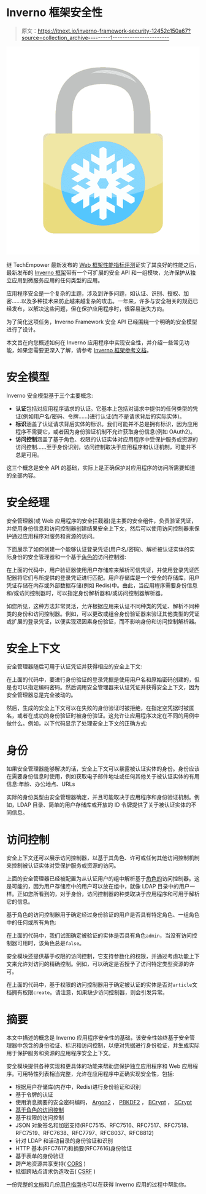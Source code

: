 # Inverno 框架安全性

> 原文：<https://itnext.io/inverno-framework-security-12452c150a67?source=collection_archive---------1----------------------->

![](img/ba9f98a635a81ea534654610e4dd9732.png)

继 TechEmpower 最新发布的 [Web 框架性能指标评测](https://www.techempower.com/benchmarks/#section=data-r21&test=composite)证实了其良好的性能之后，最新发布的 [Inverno 框架](https://inverno.io)带有一个可扩展的安全 API 和一组模块，允许保护从独立应用到微服务应用的任何类型的应用。

应用程序安全是一个复杂的主题，涉及到许多问题，如认证、识别、授权、加密……以及多种技术来防止越来越复杂的攻击。一年来，许多与安全相关的规范已经发布，以解决这些问题，但在保护应用程序时，很容易迷失方向。

为了简化这项任务，Inverno Framework 安全 API 已经围绕一个明确的安全模型进行了设计。

本文旨在向您概述如何在 Inverno 应用程序中实现安全性，并介绍一些常见功能，如果您需要更深入了解，请参考 [Inverno 框架参考文档](https://inverno.io/docs/release/reference/html/index.html#security)。

# 安全模型

Inverno 安全模型基于三个主要概念:

*   **认证**包括对应用程序请求的认证。它基本上包括对请求中提供的任何类型的凭证(例如用户名/密码、令牌……)进行认证(而不是请求背后的实际实体)。
*   **标识**涵盖了认证请求背后实体的标识。我们可能并不总是拥有标识，因为应用程序不需要它，或者因为身份验证机制不允许获取身份信息(例如 OAuth2)。
*   **访问控制**涵盖了基于角色、权限的认证实体对应用程序中受保护服务或资源的访问控制……至于身份识别，访问控制取决于应用程序和认证机制，可能并不总是可用。

这三个概念是安全 API 的基础，实际上是正确保护对应用程序的访问所需要知道的全部内容。

# 安全经理

安全管理器(或 Web 应用程序的安全拦截器)是主要的安全组件，负责验证凭证，并使用身份信息和访问控制器创建结果安全上下文，然后可以使用访问控制器来保护通过应用程序对服务和资源的访问。

下面展示了如何创建一个能够认证登录凭证(用户名/密码)、解析被认证实体的实际身份的安全管理器和一个基于[角色的](https://en.wikipedia.org/wiki/Role-based_access_control)访问控制器:

在上面的代码中，用户验证器使用用户存储库来解析可信凭证，并使用登录凭证匹配器将它们与所提供的登录凭证进行匹配。用户存储库是一个安全的存储库，用户凭证存储在内存或外部数据存储(例如 Redis)中。由此，当应用程序需要身份信息和/或访问控制器时，可以指定身份解析器和/或访问控制器解析器。

如您所见，这种方法非常灵活，允许根据应用来认证不同种类的凭证、解析不同种类的身份和访问控制器。例如，可以更改或组合身份验证器来验证其他类型的凭证或扩展的登录凭证，以便实现双因素身份验证，而不影响身份和访问控制解析器。

# 安全上下文

安全管理器随后可用于认证凭证并获得相应的安全上下文:

在上面的代码中，要进行身份验证的登录凭据是使用用户名和原始密码创建的，但是也可以指定编码密码。然后调用安全管理器来认证凭证并获得安全上下文，因为安全管理器总是完全被动的。

然后，生成的安全上下文可以在失败的身份验证时被拒绝，在指定空凭据时被匿名，或者在成功的身份验证时被身份验证。这允许让应用程序决定在不同的用例中做什么。例如，以下代码显示了处理安全上下文的正确方式:

# 身份

如果安全管理器能够解决的话，安全上下文可以暴露被认证实体的身份。身份应该在需要身份信息时使用，例如获取电子邮件地址或任何其他关于被认证实体的有用信息:年龄、办公地点、URLs

实际的身份类型由安全管理器确定，并且可能取决于应用程序和身份验证机制。例如，LDAP 目录、简单的用户存储库或开放的 ID 令牌提供了关于被认证实体的不同信息。

# 访问控制

安全上下文还可以展示访问控制器，以基于其角色、许可或任何其他访问控制机制来控制被认证实体对受保护服务或资源的访问。

上面的安全管理器已经被配置为从认证用户的组中解析基于[角色的](https://en.wikipedia.org/wiki/Role-based_access_control)访问控制器。这是可能的，因为用户存储库中的用户可以放在组中，就像 LDAP 目录中的用户一样。正如您所看到的，对于身份，访问控制器的种类取决于应用程序和可用于解析它的信息。

基于角色的访问控制器用于确定经过身份验证的用户是否具有特定角色、一组角色中的任何或所有角色:

在上面的代码中，我们试图确定被验证的实体是否具有角色`admin`，当没有访问控制器可用时，该角色总是`false`。

安全模块还提供基于权限的访问控制，它支持参数化的权限，并通过考虑功能上下文来允许对访问的精确控制。例如，可以确定是否授予了访问特定类型资源的许可。

在上面的代码中，基于权限的访问控制器用于确定被认证的实体是否对`article`文档拥有权限`create`。请注意，如果缺少访问控制器，则会引发异常。

# 摘要

本文中描述的概念是 Inverno 应用程序安全性的基础，该安全性始终基于安全管理器中包含的身份验证、标识和访问控制，以便对凭据进行身份验证，并生成实际用于保护服务和资源的应用程序安全上下文。

安全模块提供各种实现和更具体的功能来帮助您保护独立应用程序和 Web 应用程序。可用特性列表相当完整，允许在应用程序中正确实现安全性，包括:

*   根据用户存储库(内存中，Redis)进行身份验证和识别
*   基于令牌的认证
*   使用消息摘要的安全密码编码， [Argon2](https://en.wikipedia.org/wiki/Argon2) ， [PBKDF2](https://en.wikipedia.org/wiki/PBKDF2) ， [BCrypt](https://en.wikipedia.org/wiki/Bcrypt) ， [SCrypt](https://en.wikipedia.org/wiki/Scrypt)
*   [基于角色的访问控制](https://en.wikipedia.org/wiki/Role-based_access_control)
*   基于权限的访问控制
*   JSON 对象签名和加密支持(RFC7515、RFC7516、RFC7517、RFC7518、RFC7519、RFC7638、RFC7797、RFC8037、RFC8812)
*   针对 LDAP 和活动目录的身份验证和识别
*   HTTP 基本(RFC7617)和摘要(RFC7616)身份验证
*   基于表单的身份验证
*   跨产地资源共享支持( [CORS](https://en.wikipedia.org/wiki/Cross-origin_resource_sharing) )
*   抵御跨站点请求伪造攻击( [CSRF](https://en.wikipedia.org/wiki/Cross-site_request_forgery) )

一份完整的[文档](https://inverno.io/docs/release/reference/html/index.html#security)和几份[用户指南](https://inverno.io)也可以在获得 Inverno 应用的过程中帮助你。